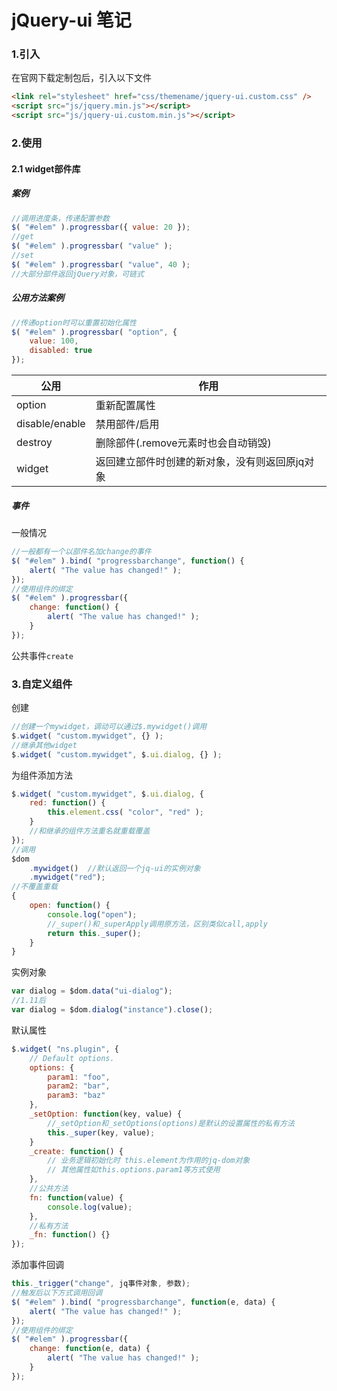 # jQuery-ui 笔记

### 1.引入
在官网下载定制包后，引入以下文件  
```html
<link rel="stylesheet" href="css/themename/jquery-ui.custom.css" />
<script src="js/jquery.min.js"></script>
<script src="js/jquery-ui.custom.min.js"></script>
```

### 2.使用
#### 2.1 widget部件库
##### 案例  
```js
//调用进度条，传递配置参数
$( "#elem" ).progressbar({ value: 20 });
//get
$( "#elem" ).progressbar( "value" );
//set
$( "#elem" ).progressbar( "value", 40 );
//大部分部件返回jQuery对象，可链式
```
##### 公用方法案例
```js
//传递option时可以重置初始化属性
$( "#elem" ).progressbar( "option", {
    value: 100,
    disabled: true
});
```
公用 | 作用
--- | ---
option | 重新配置属性
disable/enable | 禁用部件/启用
destroy | 删除部件(.remove元素时也会自动销毁)
widget | 返回建立部件时创建的新对象，没有则返回原jq对象

##### 事件
一般情况  
```js
//一般都有一个以部件名加change的事件
$( "#elem" ).bind( "progressbarchange", function() {
    alert( "The value has changed!" );
});
//使用组件的绑定
$( "#elem" ).progressbar({
    change: function() {
        alert( "The value has changed!" );
    }
});
```

公共事件`create`  

### 3.自定义组件
创建
```js
//创建一个mywidget，调动可以通过$.mywidget()调用
$.widget( "custom.mywidget", {} );
//继承其他widget
$.widget( "custom.mywidget", $.ui.dialog, {} );
```
为组件添加方法  
```js
$.widget( "custom.mywidget", $.ui.dialog, {
    red: function() {
        this.element.css( "color", "red" );
    }
    //和继承的组件方法重名就重载覆盖
});
//调用
$dom
    .mywidget()  //默认返回一个jq-ui的实例对象
    .mywidget("red");
//不覆盖重载
{
    open: function() {
        console.log("open");
        //_super()和_superApply调用原方法，区别类似call,apply
        return this._super();
    }
}
```
实例对象
```js
var dialog = $dom.data("ui-dialog");
//1.11后
var dialog = $dom.dialog("instance").close();
```
默认属性
```js
$.widget( "ns.plugin", {
    // Default options.
    options: {
        param1: "foo",
        param2: "bar",
        param3: "baz"
    },
    _setOption: function(key, value) {
        //_setOption和_setOptions(options)是默认的设置属性的私有方法
        this._super(key, value);
    }
    _create: function() {
        // 业务逻辑初始化时 this.element为作用的jq-dom对象
        // 其他属性如this.options.param1等方式使用
    },
    //公共方法
    fn: function(value) {
        console.log(value);
    },
    //私有方法
    _fn: function() {}
});
```
添加事件回调
```js
this._trigger("change", jq事件对象, 参数);
//触发后以下方式调用回调
$( "#elem" ).bind( "progressbarchange", function(e, data) {
    alert( "The value has changed!" );
});
//使用组件的绑定
$( "#elem" ).progressbar({
    change: function(e, data) {
        alert( "The value has changed!" );
    }
});
```






